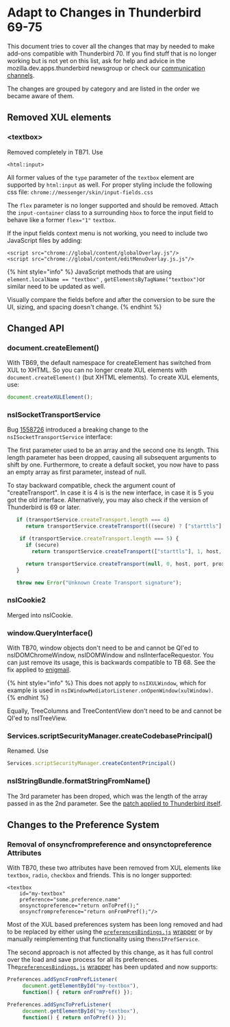 # Adapt to Changes in Thunderbird 69-75

This document tries to cover all the changes that may by needed to make add-ons compatible with Thunderbird 70. If you find stuff that is no longer working but is not yet on this list, ask for help and advice in the mozilla.dev.apps.thunderbird newsgroup or check our [communication channels](https://wiki.mozilla.org/Thunderbird/CommunicationChannels#If_you.27re_a_developer).

The changes are grouped by category and are listed in the order we became aware of them.

## Removed XUL elements

### &lt;textbox&gt;

Removed completely in TB71. Use

```markup
<html:input>
```

All former values of the `type` parameter of the `textbox` element are supported by `html:input` as well. For proper styling include the following css file: `chrome://messenger/skin/input-fields.css` 

The `flex` parameter is no longer supported and should be removed.  Attach the `input-container` class to a surrounding `hbox` to force the input field to behave like a former `flex="1"` `textbox`.

If the input fields context menu is not working, you need to include two JavaScript files by adding:

```markup
<script src="chrome://global/content/globalOverlay.js"/>
<script src="chrome://global/content/editMenuOverlay.js.js"/>
```

{% hint style="info" %}
JavaScript methods that are using `element.localName == "textbox"` , `getElementsByTagName("textbox")`or similar need to be updated as well.

Visually compare the fields before and after the conversion to be sure the UI, sizing, and spacing doesn't change.
{% endhint %}

## Changed API

### document.createElement\(\)

With TB69, the default namespace for createElement has switched from XUL to XHTML. So you can no longer create XUL elements with `document.createElement()` \(but XHTML elements\). To create XUL elements, use:

```javascript
document.createXULElement();
```

### nsISocketTransportService

Bug [1558726](https://bugzilla.mozilla.org/show_bug.cgi?id=1558726) introduced a breaking change to the `nsISocketTransportService` interface:

The first parameter used to be an array and the second one its length. This length parameter has been dropped, causing all subsequent arguments to shift by one. Furthermore, to create a default socket, you now have to pass an empty array as first parameter, instead of null.

To stay backward compatible, check the argument count of "createTransport". In case it is 4 is is the new interface, in case it is 5 you got the old interface. Alternatively, you may also check if the version of Thunderbird is 69 or later.

```javascript
   if (transportService.createTransport.length === 4)
      return transportService.createTransport(((secure) ? ["starttls"] : []), host, port, proxyInfo);

    if (transportService.createTransport.length === 5) {
      if (secure)
        return transportService.createTransport(["starttls"], 1, host, port, proxyInfo);

      return transportService.createTransport(null, 0, host, port, proxyInfo);
   }

   throw new Error("Unknown Create Transport signature");
```

### nsICookie2 

Merged into nsICookie.

### window.QueryInterface\(\)

With TB70, window objects don't need to be and cannot be QI'ed to nsIDOMChromeWindow, nsIDOMWindow and nsIInterfaceRequestor. You can just remove its usage, this is backwards compatible to TB 68. See the fix applied to [enigmail](https://gitlab.com/enigmail/enigmail/commit/cebbbc2a2f3d380e34ae8e4600f66e7986a0889d#6a57d3cb2d256247fb48986b448b6c289de8ffea).

{% hint style="info" %}
This does not apply to `nsIXULWindow`, which for example is used in `nsIWindowMediatorListener.onOpenWindow(xulWindow)`.
{% endhint %}

Equally, TreeColumns and TreeContentView don't need to be and cannot be QI'ed to nsITreeView.

### Services.scriptSecurityManager.createCodebasePrincipal\(\)

Renamed. Use

```javascript
Services.scriptSecurityManager.createContentPrincipal()
```

### nsIStringBundle.formatStringFromName\(\)

The 3rd parameter has been droped, which was the length of the array passed in as the 2nd parameter. See the [patch applied to Thunderbird itself](https://bug1557829.bmoattachments.org/attachment.cgi?id=9071511).

## Changes to the Preference System

### Removal of onsyncfrompreference and onsynctopreference Attributes

With TB70, these two attributes have been removed from XUL elements like `textbox`, `radio`, `checkbox` and friends. This is no longer supported:

```markup
<textbox
    id="my-textbox"
    preference="some.preference.name"
    onsynctopreference="return onToPref();"
    onsyncfrompreference="return onFromPref();"/>
```

Most of the XUL based preferences system has been long removed and had to be replaced by either using the [`preferencesBindings.js`](https://developer.thunderbird.net/add-ons/updates/tb68#less-than-prefwindow-greater-than-less-than-prefpane-greater-than-less-than-preferences-greater-than-and-less-than-preference-greater-than) [wrapper](https://developer.thunderbird.net/add-ons/updates/tb68#less-than-prefwindow-greater-than-less-than-prefpane-greater-than-less-than-preferences-greater-than-and-less-than-preference-greater-than) or by manually reimplementing that functionality using the`nsIPrefService`. 

The second approach is not affected by this change, as it has full control over the load and save process for all its preferences. The[`preferencesBindings.js`](https://developer.thunderbird.net/add-ons/updates/tb68#less-than-prefwindow-greater-than-less-than-prefpane-greater-than-less-than-preferences-greater-than-and-less-than-preference-greater-than) [wrapper](https://developer.thunderbird.net/add-ons/updates/tb68#less-than-prefwindow-greater-than-less-than-prefpane-greater-than-less-than-preferences-greater-than-and-less-than-preference-greater-than) has been updated and now supports:

```javascript
Preferences.addSyncFromPrefListener(
     document.getElementById("my-textbox"),
     function() { return onFromPref() });

Preferences.addSyncToPrefListener(
     document.getElementById("my-textbox"),
     function() { return onToPref() });     
```

